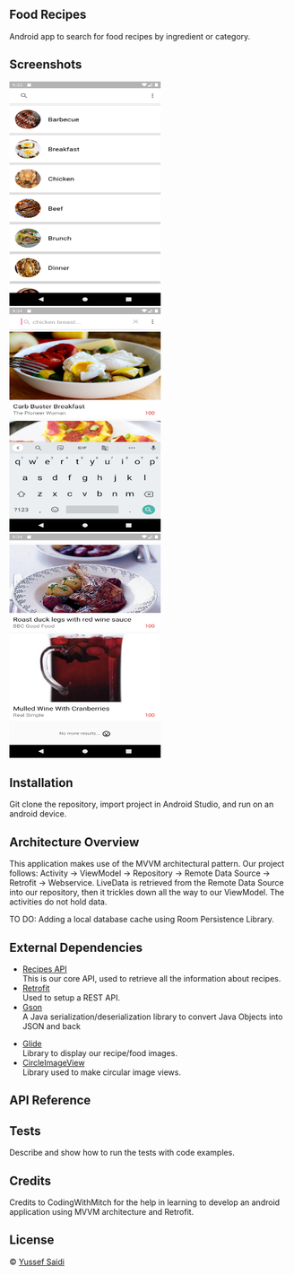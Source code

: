 ## Food Recipes
Android app to search for food recipes by ingredient or category.

## Screenshots
<p>
  <img src="/Screenshots/Screenshot_1582252407.png" width="270" height="400"/>
  <img src="/Screenshots/Screenshot_1582252476.png" width="270" height="400"/>
  <img src="/Screenshots/Screenshot_1582252452.png" width="270" height="400"/>
</p>

## Installation
Git clone the repository, import project in Android Studio, and run on an android device.

## Architecture Overview
This application makes use of the MVVM architectural pattern. 
Our project follows: Activity -> ViewModel -> Repository -> Remote Data Source -> Retrofit -> Webservice.
LiveData is retrieved from the Remote Data Source into our repository, then it trickles down all the way to our ViewModel. The activities do not hold data.

TO DO: Adding a local database cache using Room Persistence Library.

## External Dependencies

- [Recipes API](https://recipesapi.herokuapp.com/api/search)
</br>This is our core API, used to retrieve all the information about recipes.
- [Retrofit](https://square.github.io/retrofit/)
</br>Used to setup a REST API.
- [Gson](https://github.com/google/gson)
</br>A Java serialization/deserialization library to convert Java Objects into JSON and back </p>
- [Glide](https://github.com/bumptech/glide)
</br>Library to display our recipe/food images.
- [CircleImageView](https://github.com/hdodenhof/CircleImageView)
</br>Library used to make circular image views.

## API Reference




## Tests
Describe and show how to run the tests with code examples.

## Credits
Credits to CodingWithMitch for the help in learning to develop an android application using MVVM architecture and Retrofit.

## License
© [Yussef Saidi](https://yussefsaidi.me/)
